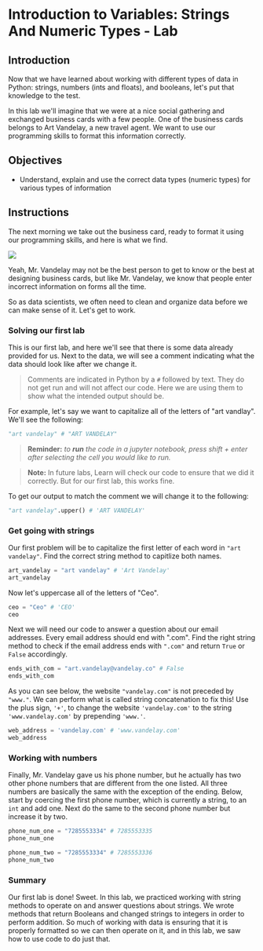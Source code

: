 
# Introduction to Variables: Strings And Numeric Types - Lab

## Introduction
Now that we have learned about working with different types of data in Python: strings, numbers (ints and floats), and booleans, let's put that knowledge to the test.

In this lab we'll imagine that we were at a nice social gathering and exchanged business cards with a few people. One of the business cards belongs to Art Vandelay, a new travel agent. We want to use our programming skills to format this information correctly. 

## Objectives
* Understand, explain and use the correct data types (numeric types) for various types of information

## Instructions

The next morning we take out the business card, ready to format it using our programming skills, and here is what we find.

![](https://learn-verified.s3.amazonaws.com/data-science-assets/biz-card-mistakes.jpg)

Yeah, Mr. Vandelay may not be the best person to get to know or the best at designing business cards, but like Mr. Vandelay, we know that people enter incorrect information on forms all the time.

So as data scientists, we often need to clean and organize data before we can make sense of it.  Let's get to work. 

### Solving our first lab

This is our first lab, and here we'll see that there is some data already provided for us.  Next to the data, we will see a comment indicating what the data should look like after we change it.  

> Comments are indicated in Python by a `#` followed by text. They do not get run and will not affect our code. Here we are using them to show what the intended output should be.

For example, let's say we want to capitalize all of the letters of "art vandlay".  We'll see the following:


```python
"art vandelay" # "ART VANDELAY"
```

> **Reminder:** *to **run** the code in a jupyter notebook, press shift + enter after selecting the cell you would like to run.*

> **Note:** In future labs, Learn will check our code to ensure that we did it correctly.  But for our first lab, this works fine.

To get our output to match the comment we will change it to the following:


```python
"art vandelay".upper() # 'ART VANDELAY'
```

### Get going with strings

Our first problem will be to capitalize the first letter of each word in `"art vandelay"`. Find the correct string method to capitlize both names.


```python
art_vandelay = "art vandelay" # 'Art Vandelay'
art_vandelay
```

Now let's uppercase all of the letters of "Ceo".


```python
ceo = "Ceo" # 'CEO'
ceo
```

Next we will need our code to answer a question about our email addresses. Every email address should end with ".com". Find the right string method to check if the email address ends with `".com"` and return `True` or `False` accordingly. 


```python
ends_with_com = "art.vandelay@vandelay.co" # False
ends_with_com
```

As you can see below, the website `"vandelay.com"` is not preceded by `"www."`. We can perform what is called string concatenation to fix this! Use the plus sign, `'+'`, to change the website `'vandelay.com'` to the string `'www.vandelay.com'` by prepending `'www.'`.


```python
web_address = 'vandelay.com' # 'www.vandelay.com'
web_address
```

### Working with numbers

Finally, Mr. Vandelay gave us his phone number, but he actually has two other phone numbers that are different from the one listed.  All three numbers are basically the same with the exception of the ending. Below, start by coercing the first phone number, which is currently a string, to an `int` and add one. Next do the same to the second phone number but increase it by two.


```python
phone_num_one = "7285553334" # 7285553335
phone_num_one 
```


```python
phone_num_two = "7285553334" # 7285553336
phone_num_two
```

### Summary

Our first lab is done! Sweet. In this lab, we practiced working with string methods to operate on and answer questions about strings. We wrote methods that return Booleans and changed strings to integers in order to perform addition. So much of working with data is ensuring that it is properly formatted so we can then operate on it, and in this lab, we saw how to use code to do just that.
